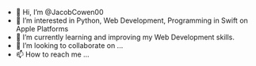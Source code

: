 - 👋 Hi, I’m @JacobCowen00
- 👀 I’m interested in Python, Web Development, Programming in Swift on Apple Platforms
- 🌱 I’m currently learning and improving my Web Development skills.
- 💞️ I’m looking to collaborate on ...
- 📫 How to reach me ...

<!---
JacobCowen00/JacobCowen00 is a ✨ special ✨ repository because its `README.md` (this file) appears on your GitHub profile.
You can click the Preview link to take a look at your changes.
--->
